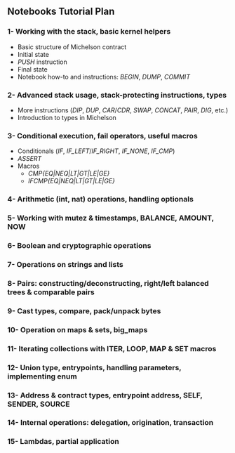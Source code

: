 ## Notebooks Tutorial Plan

### 1- Working with the stack, basic kernel helpers

- Basic structure of Michelson contract
- Initial state
- _PUSH_ instruction
- Final state
- Notebook how-to and instructions: _BEGIN_, _DUMP_, _COMMIT_

### 2- Advanced stack usage, stack-protecting instructions, types

- More instructions (_DIP_, _DUP_, _CAR_/_CDR_, _SWAP_, _CONCAT_, _PAIR_, _DIG_, etc.)
- Introduction to types in Michelson

### 3- Conditional execution, fail operators, useful macros

- Conditionals (_IF_, _IF_LEFT_/_IF_RIGHT_, _IF_NONE_, _IF_CMP_)
- _ASSERT_
- Macros
  - _CMP{EQ|NEQ|LT|GT|LE|GE}_
  - _IFCMP{EQ|NEQ|LT|GT|LE|GE}_

### 4- Arithmetic (int, nat) operations, handling optionals

### 5- Working with mutez & timestamps, BALANCE, AMOUNT, NOW

### 6- Boolean and cryptographic operations

### 7- Operations on strings and lists

### 8- Pairs: constructing/deconstructing, right/left balanced trees & comparable pairs

### 9- Cast types, compare, pack/unpack bytes

### 10- Operation on maps & sets, big_maps

### 11- Iterating collections with ITER, LOOP, MAP & SET macros

### 12- Union type, entrypoints, handling parameters, implementing enum

### 13- Address & contract types, entrypoint address, SELF, SENDER, SOURCE

### 14- Internal operations: delegation, origination, transaction

### 15- Lambdas, partial application

